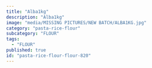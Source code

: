 ```yaml
---
title: "Alba1kg"
description: "Alba1kg"
image: "media/MISSING PICTURES/NEW BATCH/ALBA1KG.jpg"
category: "pasta-rice-flour"
subcategory: "FLOUR"
tags:
  - "FLOUR"
published: true
id: "pasta-rice-flour-flour-820"
---
```


